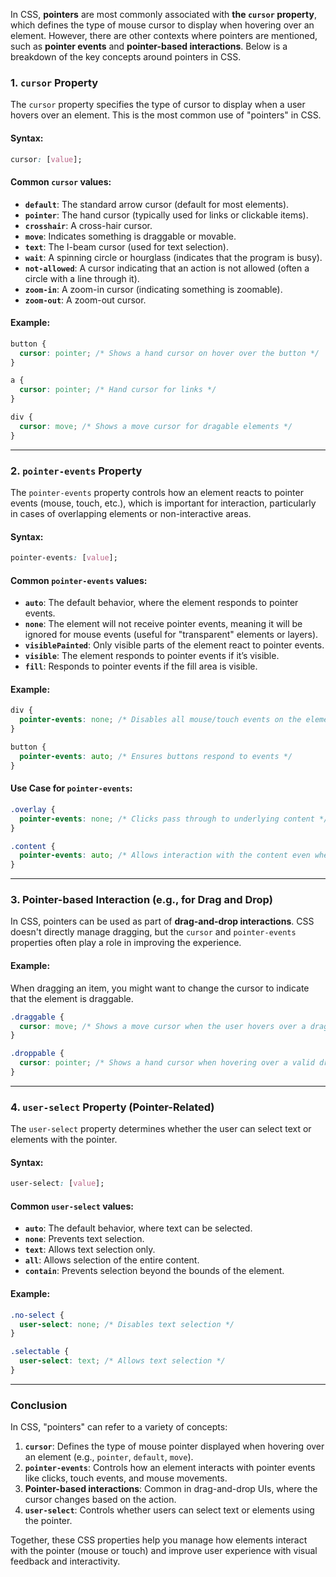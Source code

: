 
In CSS, **pointers** are most commonly associated with **the `cursor` property**, which defines the type of mouse cursor to display when hovering over an element. However, there are other contexts where pointers are mentioned, such as **pointer events** and **pointer-based interactions**. Below is a breakdown of the key concepts around pointers in CSS.

### 1. **`cursor` Property**

The `cursor` property specifies the type of cursor to display when a user hovers over an element. This is the most common use of "pointers" in CSS.

#### Syntax:

```css
cursor: [value];
```

#### Common `cursor` values:

- **`default`**: The standard arrow cursor (default for most elements).
- **`pointer`**: The hand cursor (typically used for links or clickable items).
- **`crosshair`**: A cross-hair cursor.
- **`move`**: Indicates something is draggable or movable.
- **`text`**: The I-beam cursor (used for text selection).
- **`wait`**: A spinning circle or hourglass (indicates that the program is busy).
- **`not-allowed`**: A cursor indicating that an action is not allowed (often a circle with a line through it).
- **`zoom-in`**: A zoom-in cursor (indicating something is zoomable).
- **`zoom-out`**: A zoom-out cursor.

#### Example:

```css
button {
  cursor: pointer; /* Shows a hand cursor on hover over the button */
}

a {
  cursor: pointer; /* Hand cursor for links */
}

div {
  cursor: move; /* Shows a move cursor for dragable elements */
}
```

---

### 2. **`pointer-events` Property**

The `pointer-events` property controls how an element reacts to pointer events (mouse, touch, etc.), which is important for interaction, particularly in cases of overlapping elements or non-interactive areas.

#### Syntax:

```css
pointer-events: [value];
```

#### Common `pointer-events` values:

- **`auto`**: The default behavior, where the element responds to pointer events.
- **`none`**: The element will not receive pointer events, meaning it will be ignored for mouse events (useful for "transparent" elements or layers).
- **`visiblePainted`**: Only visible parts of the element react to pointer events.
- **`visible`**: The element responds to pointer events if it’s visible.
- **`fill`**: Responds to pointer events if the fill area is visible.

#### Example:

```css
div {
  pointer-events: none; /* Disables all mouse/touch events on the element */
}

button {
  pointer-events: auto; /* Ensures buttons respond to events */
}
```

#### Use Case for `pointer-events`:

```css
.overlay {
  pointer-events: none; /* Clicks pass through to underlying content */
}

.content {
  pointer-events: auto; /* Allows interaction with the content even when an overlay is present */
}
```

---

### 3. **Pointer-based Interaction (e.g., for Drag and Drop)**

In CSS, pointers can be used as part of **drag-and-drop interactions**. CSS doesn't directly manage dragging, but the `cursor` and `pointer-events` properties often play a role in improving the experience.

#### Example:

When dragging an item, you might want to change the cursor to indicate that the element is draggable.

```css
.draggable {
  cursor: move; /* Shows a move cursor when the user hovers over a draggable item */
}

.droppable {
  cursor: pointer; /* Shows a hand cursor when hovering over a valid drop zone */
}
```

---

### 4. **`user-select` Property** (Pointer-Related)

The `user-select` property determines whether the user can select text or elements with the pointer.

#### Syntax:

```css
user-select: [value];
```

#### Common `user-select` values:

- **`auto`**: The default behavior, where text can be selected.
- **`none`**: Prevents text selection.
- **`text`**: Allows text selection only.
- **`all`**: Allows selection of the entire content.
- **`contain`**: Prevents selection beyond the bounds of the element.

#### Example:

```css
.no-select {
  user-select: none; /* Disables text selection */
}

.selectable {
  user-select: text; /* Allows text selection */
}
```

---

### Conclusion

In CSS, "pointers" can refer to a variety of concepts:

1. **`cursor`**: Defines the type of mouse pointer displayed when hovering over an element (e.g., `pointer`, `default`, `move`).
2. **`pointer-events`**: Controls how an element interacts with pointer events like clicks, touch events, and mouse movements.
3. **Pointer-based interactions**: Common in drag-and-drop UIs, where the cursor changes based on the action.
4. **`user-select`**: Controls whether users can select text or elements using the pointer.

Together, these CSS properties help you manage how elements interact with the pointer (mouse or touch) and improve user experience with visual feedback and interactivity.


